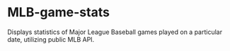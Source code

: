 # MLB-game-stats
Displays statistics of Major League Baseball games played on a particular date, utilizing public MLB API. 
